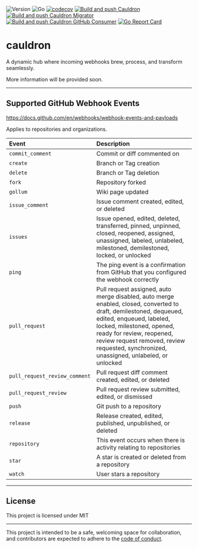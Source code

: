![Version](https://img.shields.io/badge/version-0.1.2-orange.svg)
![Go](https://img.shields.io/github/go-mod/go-version/devchain-network/cauldron)
[![codecov](https://codecov.io/github/devchain-network/cauldron/graph/badge.svg?token=LAUHZBW12F)](https://codecov.io/github/devchain-network/cauldron)
[![Build and push Cauldron](https://github.com/devchain-network/cauldron/actions/workflows/build-push-cauldron.yml/badge.svg)](https://github.com/devchain-network/cauldron/actions/workflows/build-push-cauldron.yml)
[![Build and push Cauldron Migrator](https://github.com/devchain-network/cauldron/actions/workflows/build-push-cauldron-migrator.yml/badge.svg)](https://github.com/devchain-network/cauldron/actions/workflows/build-push-cauldron-migrator.yml)
[![Build and push Cauldron GitHub Consumer](https://github.com/devchain-network/cauldron/actions/workflows/build-push-cauldron-github-comsumer.yml/badge.svg)](https://github.com/devchain-network/cauldron/actions/workflows/build-push-cauldron-github-comsumer.yml)
[![Go Report Card](https://goreportcard.com/badge/github.com/devchain-network/cauldron)](https://goreportcard.com/report/github.com/devchain-network/cauldron)


# cauldron

A dynamic hub where incoming webhooks brew, process, and transform seamlessly.

More information will be provided soon.

---

## Supported GitHub Webhook Events

https://docs.github.com/en/webhooks/webhook-events-and-payloads

Applies to repositories and organizations.

| Event | Description |
|:------|:-----|
| `commit_comment`              | Commit or diff commented on |
| `create`                      | Branch or Tag creation |
| `delete`                      | Branch or Tag deletion |
| `fork`                        | Repository forked |
| `gollum`                      | Wiki page updated |
| `issue_comment`               | Issue comment created, edited, or deleted |
| `issues`                      | Issue opened, edited, deleted, transferred, pinned, unpinned, closed, reopened, assigned, unassigned, labeled, unlabeled, milestoned, demilestoned, locked, or unlocked |
| `ping`                        | The ping event is a confirmation from GitHub that you configured the webhook correctly |
| `pull_request`                | Pull request assigned, auto merge disabled, auto merge enabled, closed, converted to draft, demilestoned, dequeued, edited, enqueued, labeled, locked, milestoned, opened, ready for review, reopened, review request removed, review requested, synchronized, unassigned, unlabeled, or unlocked |
| `pull_request_review_comment` | Pull request diff comment created, edited, or deleted |
| `pull_request_review`         | Pull request review submitted, edited, or dismissed |
| `push`                        | Git push to a repository |
| `release`                     | Release created, edited, published, unpublished, or deleted |
| `repository`                  | This event occurs when there is activity relating to repositories |
| `star`                        | A star is created or deleted from a repository |
| `watch`                       | User stars a repository |

---

## License

This project is licensed under MIT

---

This project is intended to be a safe, welcoming space for collaboration, and
contributors are expected to adhere to the [code of conduct][coc].

[coc]: https://github.com/devchain-network/cauldron/blob/main/CODE_OF_CONDUCT.md
